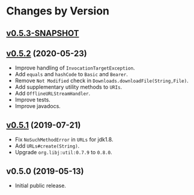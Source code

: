 # Changes by Version

## [v0.5.3-SNAPSHOT](https://github.com/libj/net/compare/01c48784915d7e10e0f7b207f5408309494d9e5e..HEAD)

## [v0.5.2](https://github.com/libj/net/compare/3136a63796aec4121b60e2328f5ec2b5093b9eaa..01c48784915d7e10e0f7b207f5408309494d9e5e) (2020-05-23)
* Improve handling of `InvocationTargetException`.
* Add `equals` and `hashCode` to `Basic` and `Bearer`.
* Remove `Not Modified` check in `Downloads.downloadFile(String,File)`.
* Add supplementary utility methods to `URIs`.
* Add `OfflineURLStreamHandler`.
* Improve tests.
* Improve javadocs.

## [v0.5.1](https://github.com/libj/net/compare/62bb6f68821ec189f3466a3f258ad9897e71bb94..3136a63796aec4121b60e2328f5ec2b5093b9eaa) (2019-07-21)
* Fix `NoSuchMethodError` in `URLs` for jdk1.8.
* Add `URLs#create(String)`.
* Upgrade `org.libj:util:0.7.9` to `0.8.0`.

## v0.5.0 (2019-05-13)
* Initial public release.